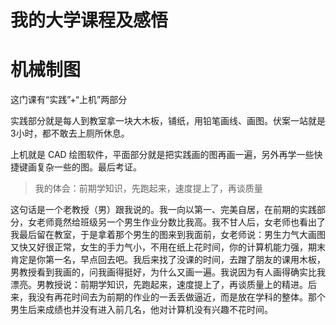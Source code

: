 # 我的大学课程及感悟


# 机械制图

这门课有“实践”+“上机”两部分

实践部分就是每人到教室拿一块大木板，铺纸，用铅笔画线、画图。伏案一站就是3小时，都不敢去上厕所休息。

上机就是 CAD 绘图软件，平面部分就是把实践画的图再画一遍，另外再学一些快捷键画复杂一些的图。最后考证。

>我的体会：前期学知识，先跑起来，速度提上了，再谈质量

这句话是一个老教授（男）跟我说的。我一向以第一、完美自居，在前期的实践部分，女老师竟然给班级另一个男生作业分数比我高。我不甘人后，女老师也看出了我最后留在教室，于是拿着那个男生的图来到我面前，女老师说：男生力气大画图又快又好很正常，女生的手力气小，不用在纸上花时间，你的计算机能力强，期末肯定是你第一名，早点回去吧。我后来找了没课的时间，去蹭了朋友的课用木板，男教授看到我画的，问我画得挺好，为什么又画一遍。我说因为有人画得确实比我漂亮。男教授说：前期学知识，先跑起来，速度提上了，再谈质量上的精进。后来，我没有再花时间去为前期的作业的一丢丢做逼近，而是放在学科的整体。那个男生后来成绩也并没有进入前几名，他对计算机没有兴趣不花时间。
